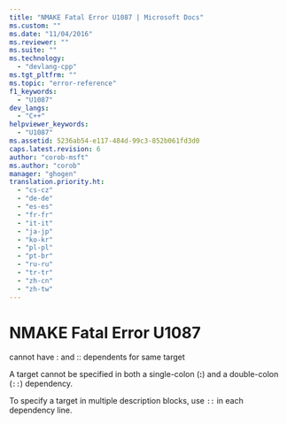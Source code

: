 ```yaml
---
title: "NMAKE Fatal Error U1087 | Microsoft Docs"
ms.custom: ""
ms.date: "11/04/2016"
ms.reviewer: ""
ms.suite: ""
ms.technology: 
  - "devlang-cpp"
ms.tgt_pltfrm: ""
ms.topic: "error-reference"
f1_keywords: 
  - "U1087"
dev_langs: 
  - "C++"
helpviewer_keywords: 
  - "U1087"
ms.assetid: 5236ab54-e117-484d-99c3-852b061fd3d0
caps.latest.revision: 6
author: "corob-msft"
ms.author: "corob"
manager: "ghogen"
translation.priority.ht: 
  - "cs-cz"
  - "de-de"
  - "es-es"
  - "fr-fr"
  - "it-it"
  - "ja-jp"
  - "ko-kr"
  - "pl-pl"
  - "pt-br"
  - "ru-ru"
  - "tr-tr"
  - "zh-cn"
  - "zh-tw"
---
```

# NMAKE Fatal Error U1087
cannot have : and :: dependents for same target  
  
 A target cannot be specified in both a single-colon (**:**) and a double-colon (`::`) dependency.  
  
 To specify a target in multiple description blocks, use `::` in each dependency line.
